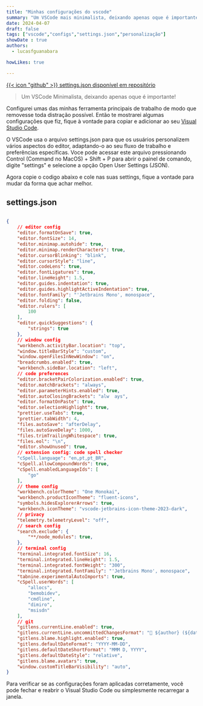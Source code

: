 ```yaml
---
title: "Minhas configurações do vscode"
summary: "Um VSCode mais minimalista, deixando apenas oque é importante!"
date: 2024-04-07
draft: false
tags: ["vscode","configs","settings.json","personalização"]
showDate : true
authors:
  - lucasfguanabara

howLikes: true

---
```


 [{{< icon "github" >}}  settings.json disponível em repositório](https://github.com/printflucasguanabara/vscode-settings)


> Um VSCode Minimalista, deixando apenas oque é importante!


Configurei umas das minhas ferramenta principais de trabalho de modo que removesse toda distração possível. Então te mostrarei algumas configurações que fiz, fique à vontade para copiar e adicionar ao seu [Visual Studio Code](https://code.visualstudio.com/).

O VSCode usa o arquivo settings.json para que os usuários personalizem vários aspectos do editor, adaptando-o ao seu fluxo de trabalho e preferências específicas. Voce pode acessar este arquivo  pressionando Control (Command no MacOS) + Shift + P para abrir o painel de comando, digite "settings" e selecione a opção Open User Settings (JSON).

Agora copie o codigo abaixo e cole nas suas settings, fique a vontade para mudar da forma que achar melhor.





## settings.json

```json

{
    // editor config
    "editor.formatOnSave": true,
    "editor.fontSize": 14,
    "editor.minimap.autohide": true,
    "editor.minimap.renderCharacters": true,
    "editor.cursorBlinking": "blink",
    "editor.cursorStyle": "line",
    "editor.codeLens": true,
    "editor.fontLigatures": true,
    "editor.lineHeight": 1.5,
    "editor.guides.indentation": true,
    "editor.guides.highlightActiveIndentation": true,
    "editor.fontFamily": "'Jetbrains Mono', monospace",
    "editor.folding": false,
    "editor.rulers": [
        100
    ],
    "editor.quickSuggestions": {
        "strings": true
    },
    // window config
    "workbench.activityBar.location": "top",
    "window.titleBarStyle": "custom",
    "window.openFilesInNewWindow": "on",
    "breadcrumbs.enabled": true,
    "workbench.sideBar.location": "left",
    // code preferences
    "editor.bracketPairColorization.enabled": true,
    "editor.matchBrackets": "always",
    "editor.parameterHints.enabled": true,
    "editor.autoClosingBrackets": "alw  ays",
    "editor.formatOnPaste": true,
    "editor.selectionHighlight": true,
    "prettier.useTabs": true,
    "prettier.tabWidth": 4,
    "files.autoSave": "afterDelay",
    "files.autoSaveDelay": 1000,
    "files.trimTrailingWhitespace": true,
    "files.eol": "\n",
    "editor.showUnused": true,
    // extension config: code spell checker
    "cSpell.language": "en,pt,pt_BR",
    "cSpell.allowCompoundWords": true,
    "cSpell.enabledLanguageIds": [
        "go"
    ],
    // theme config
    "workbench.colorTheme": "One Monokai",
    "workbench.productIconTheme": "fluent-icons",
    "symbols.hidesExplorerArrows": true,
    "workbench.iconTheme": "vscode-jetbrains-icon-theme-2023-dark",
    // privacy
    "telemetry.telemetryLevel": "off",
    // search config
    "search.exclude": {
        "**/node_modules": true,
    },
    // terminal config
    "terminal.integrated.fontSize": 16,
    "terminal.integrated.lineHeight": 1.5,
    "terminal.integrated.fontWeight": "300",
    "terminal.integrated.fontFamily": "'Jetbrains Mono', monospace",
    "tabnine.experimentalAutoImports": true,
    "cSpell.userWords": [
        "allocs",
        "bemobidev",
        "cmdline",
        "dimiro",
        "msisdn"
    ],
    // git
    "gitlens.currentLine.enabled": true,
    "gitlens.currentLine.uncommittedChangesFormat": "🚧 ${author} (${date}) - ${message}",
    "gitlens.blame.highlight.enabled": true,
    "gitlens.defaultDateFormat": "YYYY-MM-DD",
    "gitlens.defaultDateShortFormat": "MMM D, YYYY",
    "gitlens.defaultDateStyle": "relative",
    "gitlens.blame.avatars": true,
    "window.customTitleBarVisibility": "auto",
}

```

Para verificar se as configurações foram aplicadas corretamente, você pode fechar e reabrir o Visual Studio Code ou simplesmente recarregar a janela.


